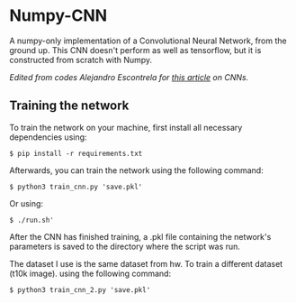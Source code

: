 # Numpy-CNN
A numpy-only implementation of a Convolutional Neural Network, from the ground up.
This CNN doesn't perform as well as tensorflow, but it is constructed from scratch with Numpy.

*Edited from codes Alejandro Escontrela for [this article](https://towardsdatascience.com/convolutional-neural-networks-from-the-ground-up-c67bb41454e1) on CNNs.*


## Training the network

To train the network on your machine, first install all necessary dependencies using:


`$ pip install -r requirements.txt`

Afterwards, you can train the network using the following command: 

`$ python3 train_cnn.py 'save.pkl'`

Or using:

`$ ./run.sh'`

After the CNN has finished training, a .pkl file containing the network's parameters is saved to the directory where the script was run.

The dataset I use is the same dataset from hw.  To train a different dataset (t10k image). using the following command:

`$ python3 train_cnn_2.py 'save.pkl'`
